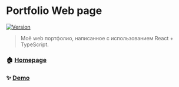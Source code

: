 # Portfolio Web page

[![Version](https://img.shields.io/npm/v/portfolio.svg)](https://www.npmjs.com/package/portfolio)

> Моё web портфолио, написанное с использованием React + TypeScript.

### 🏠 [Homepage](https://rainbowfieldholograph.github.io/portfolio/)

### ✨ [Demo]()
